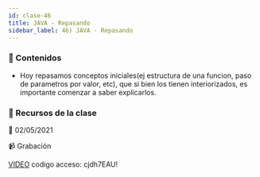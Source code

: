 ```yaml
---
id: clase-46
title: JAVA - Repasando
sidebar_label: 46) JAVA - Repasando
---
```




### 📝 Contenidos

- Hoy repasamos conceptos iniciales(ej estructura de una funcion, paso de parametros por valor, etc), que si bien los tienen interiorizados, es importante comenzar a saber explicarlos.

### 🚀 Recursos de la clase

📆 02/05/2021

📹 Grabación

[VIDEO](https://us02web.zoom.us/rec/share/YsZiJKU6AWEGrOeVxayad74jBulnEmk7y5tZDJAArwhz2lVhXX1pgSypLndqyKXy.pxloRbJgvHB-dDjp)
codigo acceso: cjdh7EAU!
